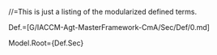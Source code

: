 //=This is just a listing of the modularized defined terms.  

Def.=[G/IACCM-Agt-MasterFramework-CmA/Sec/Def/0.md]


Model.Root={Def.Sec}<br><br><br><br><br><br><br><br><br><br><br><br><br><br><br>